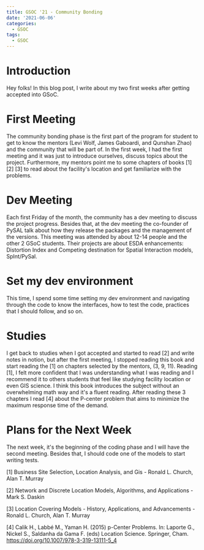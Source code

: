 ```yaml
---
title: GSOC '21 - Community Bonding
date: '2021-06-06'
categories:
  - GSOC
tags:
  - GSOC
---
```


# Introduction 

Hey folks! In this blog post, I write about my two first weeks after getting accepted into GSoC.

# First Meeting

The community bonding phase is the first part of the program for student to get to know the mentors (Levi Wolf, James Gaboardi, and Qunshan Zhao) and the community that will be part of. In the first week, I had the first meeting and it was just to introduce ourselves, discuss topics about the project. Furthermore, my mentors point me to some chapters of books [1] [2] [3] to read about the facility's location and get familiarize with the problems. 

# Dev Meeting

Each first Friday of the month, the community has a dev meeting to discuss the project progress. Besides that, at the dev meeting the co-founder of PySAL talk about how they release the packages and the management of the versions. This meeting was attended by about 12-14 people and the other 2 GSoC students. Their projects are about ESDA enhancements: Distortion Index and Competing destination for Spatial Interaction models, SpInt/PySal. 

# Set my dev environment

This time, I spend some time setting my dev environment and navigating through the code to know the interfaces, how to test the code, practices that I should follow, and so on.

# Studies

I get back to studies when I got accepted and started to read [2] and write notes in notion, but after the first meeting, I stopped reading this book and start reading the [1] on chapters selected by the mentors, (3, 9, 11). Reading [1], I felt more confident that I was understanding what I was reading and I recommend it to others students that feel like studying facility location or even GIS science. I think this book introduces the subject without an overwhelming math way and it's a fluent reading. After reading these 3 chapters I read [4] about the P-center problem that aims to minimize the maximum response time of the demand.

# Plans for the Next Week

The next week, it's the beginning of the coding phase and I will have the second meeting. Besides that, I should code one of the models to start writing tests. 



[1] Business Site Selection, Location Analysis, and Gis - Ronald L. Church, Alan T. Murray

[2] Network and Discrete Location Models, Algorithms, and Applications - Mark S. Daskin

[3] Location Covering Models - History, Applications, and Advancements - Ronald L. Church, Alan T. Murray

[4] Calik H., Labbé M., Yaman H. (2015) p-Center Problems. In: Laporte G., Nickel S., Saldanha da Gama F. (eds) Location Science. Springer, Cham. https://doi.org/10.1007/978-3-319-13111-5_4
